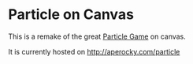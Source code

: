 # Particle on Canvas

This is a remake of the great
<a href="https://www.kongregate.com/games/Ragdollsoft/particles">Particle Game</a> on canvas.

It is currently hosted on http://aperocky.com/particle

